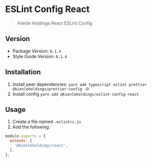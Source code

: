 # ESLint Config React

> Kienle Holdings React ESLint Config

## Version

- Package Version: `0.1.4`
- Style Guide Version: `0.1.4`

## Installation

1. Install peer dependencies:
   `yarn add typescript eslint prettier @kienleholdings/prettier-config -D`
1. Install config `yarn add @kienleholdings/eslint-config-react`

## Usage

1. Create a file named `.eslintrc.js`
1. Add the following:

```JavaScript
module.exports = {
  extends: [
    '@kienleholdings/react',
  ],
};
```
